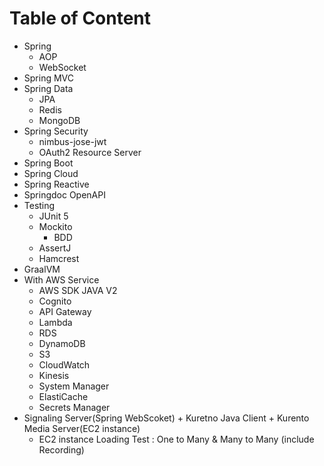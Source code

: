 # Table of Content
- Spring
  - AOP
  - WebSocket
- Spring MVC
- Spring Data
  - JPA
  - Redis
  - MongoDB
- Spring Security
  - nimbus-jose-jwt
  - OAuth2 Resource Server
- Spring Boot
- Spring Cloud
- Spring Reactive
- Springdoc OpenAPI
- Testing
  - JUnit 5
  - Mockito
    - BDD
  - AssertJ
  - Hamcrest
- GraalVM
- With AWS Service
  - AWS SDK JAVA V2
  - Cognito
  - API Gateway
  - Lambda
  - RDS
  - DynamoDB
  - S3
  - CloudWatch
  - Kinesis
  - System Manager
  - ElastiCache
  - Secrets Manager
- Signaling Server(Spring WebScoket) + Kuretno Java Client + Kurento Media Server(EC2 instance)
  -  EC2 instance Loading Test : One to Many & Many to Many (include Recording)
